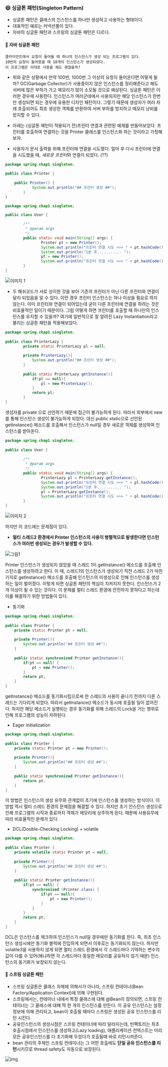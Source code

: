 ### :smile: 싱글톤 패턴(Singleton Pattern)

- 싱글톤 패턴은 클래스의 인스턴스를 하나만 생성하고 사용하는 형태이다.
- 대표적인 예로는 커넥션풀이 있다.
- 자바의 싱글톤 패턴과 스프링의 싱글톤 패턴은 다르다.

#### :book: 자바 싱글톤 패턴
```
클라이언트에서 요청이 들어올 때 하나의 인스턴스가 생성 되는 프로그램이 있다.
10번의 요청이 들어왔을 때 10개의 인스턴스가 생성되었다.
이 프로그램은 이대로 사용을 해도 괜찮을까?
```

- 위와 같은 상황에서 만약 100번, 1000번 그 이상의 요청이 들어온다면 어떻게 될까? 
GC(Garbage Collector)가 사용중이지 않은 인스턴스를 정리해준다고 해도 서버에 많은 부하가 가고 메모리가 많이 소모될 것으로 예상된다. 
싱글톤 패턴은 이러한 경우에 사용한다. 인스턴스가 여러군데에서 사용되지만 해당 인스턴스가 한번만 생성되면 되는 경우에 유용한 디자인 패턴이다.
그렇기 때문에 생성자가 여러 차례 호출되어도 최초 생성한 객체를 반환하여 서버 부하를 방지하고 메모리 낭비를 방지할 수 있다.

- 아래는 (싱글톤 패턴이 적용되기 전)프린터 연결과 관련된 예제를 만들어보았다. 프린터를 호출하여 연결하는 것을 Printer 클래스를 인스턴스화 하는 것이라고 가정해보자.

- 사용자가 문서 출력을 위해 프린터에 연결을 시도했다. 얼마 후 다시 프린터에 연결을 시도했을 때, *새로운 프린터*와 연결이 되었다. (??)

```java
package spring.chap1.singleton;
 
public class Printer {
        
    public Printer() {
            System.out.println("## 프린터 생성 ##");
        }    
}
```
```java
package spring.chap1.singleton;

public class User {

        /**
         * @param args
         */
        public static void main(String[] args) {
                Printer pt = new Printer();
                System.out.println("프린터 연결 시도 >>> " + pt.hashCode());
                System.out.println("1분 후........... ");
                pt = new Printer();
                System.out.println("프린터 연결 시도 >>> " + pt.hashCode());
        }
}
```
![이미지 1](https://user-images.githubusercontent.com/47052106/103310852-010ce100-4a5c-11eb-9c6e-f5dd1bcc2208.png)

- 두 해쉬코드가 서로 상이한 것을 보아 기존의 프린터가 아닌 다른 프린터와 연결이 달리 되었음을 알 수 있다.
이런 경우 프린터 인스턴스는 하나 이상을 필요로 하지 않는다.
이미 프린터와 연결이 되어있는데 굳이 다른 프린터에 연결을 하려는 것은 비효율적인 일이기 때문이다.
그럼 어떻게 하면 프린터를 호출할 때 하나만의 인스턴스를 유지할 수 있을까?
여기에 일반적으로 잘 알려진 Lazy Instantiation라고 불리는 싱글톤 패턴을 적용해보았다.

```java
package spring.chap1.singleton;
 
public class PrinterLazy {
        private static PrinterLazy pl = null;
        
        private PrinterLazy(){
            System.out.println("## 프린터 생성 ##");
        }
        
        public static PrinterLazy getInstance(){
            if(pl == null){
                pl = new PrinterLazy();
            }       
            return pl;
        }
}
```

생성자를 private 으로 선언하기 때문에 접근이 불가능하게 된다. 따라서 외부에서 new를 통해 인스턴스 생성이 불가능하게 되었다. 대신 public static으로 선언된 getInstance() 메소드를 호출해서 인스턴스가 null일 경우 새로운 객체를 생성하여 인스턴스를 받아온다.

```java
package spring.chap1.singleton;
 
public class User {
 
        /**
         * @param args
         */
        public static void main(String[] args) {
                PrinterLazy pl = PrinterLazy.getInstance();
                System.out.println("프린터 연결 시도 >>> " + pl.hashCode());
                System.out.println("1분 후........... ");
                pl = PrinterLazy.getInstance();
                System.out.println("프린터 연결 시도 >>> " + pl.hashCode());
        }
}
```

![이미지 2](https://user-images.githubusercontent.com/47052106/103310908-2bf73500-4a5c-11eb-8094-f12a896e4f65.png)

하지만 이 코드에는 문제점이 있다. 

- **멀티 스레드2 환경에서 Printer 인스턴스의 사용이 병렬적으로 발생한다면 인스턴스가 여러번 생성되는 경우가 발생할 수 있다.**

![그림1](https://user-images.githubusercontent.com/47052106/103310940-46311300-4a5c-11eb-817d-eb204710ae1f.png)

Printer 인스턴스가 생성되지 않았을 때 스레드 1이 getInstance() 메소드를 호출해 인스턴스를 생성하려고 한다.
이 때, 스레드1의 인스턴스가 생성되기 직전 스레드 2가 마찬가지로 getInstance() 메소드를 호출해 인스턴스의 미생성으로 인해 인스턴스를 생성하는 일이 벌어졌다. 
이렇게 되면 싱글톤 패턴의 핵심이 지켜지지 못한다. 인스턴스가 2개 이상이 될 수 있는 것이다. 
이 문제를 멀티 스레드 환경에 안전하지 못하다고 하는데 이를 해결하기 위한 방법들이 있다.

- 동기화

```java
package spring.chap1.singleton;
 
public class Printer {
    private static Printer pt = null;    
 
    private Printer(){
        System.out.println("## 프린터 생성 ##");
    }        
 
    public static synchronized Printer getInstance(){
        if(pt == null) {            
            pt = new Printer();
        }
        return pt;
    }
}
```

getInstance() 메소드를 동기화시킴으로써 한 스레드의 사용이 끝나기 전까지 다른 스레드는 기다리게 되었다. 따라서 getInstance() 메소드가 동시에 호출될 일이 없어진다.
하지만 해당 메소드가 실행되는 경우 동기화를 위해 스레드의 Lock을 거는 행위로 인해 프로그램의 성능이 저하된다.

- Eager initialization

```java
package spring.chap1.singleton;
 
public class Printer {
    private static Printer pt = new Printer();
    
    private Printer(){
        System.out.println("## 프린터 생성 ##");
    }        
    
    public static synchronized Printer getInstance(){
        return pt;
    }
}
```

이 방법은 인스턴스의 생성 유무와 관계없이 초기에 인스턴스를 생성하는 방식이다. 
이 방법 역시 멀티 스레드 환경의 문제점을 해결할 수 있다. 하지만 초기 인스턴스 생성으로 인해 프로그램의 시작과 종료까지 객체가 메모리에 상주하게 된다. 때문에 사용유무에 따라 비효율적인 문제가 있다.

- DCL(Double-Checking Locking) + volatile

```java
package spring.chap1.singleton;
 
public class Printer {
    private volatile static Printer pt = null;
 
    private Printer(){
        System.out.println("## 프린터 생성 ##");
    }        
    
    public static Printer getInstance(){
        if(pt == null) {
            synchronized (Printer.class) {
                if(pt == null){
                    pt = new Printer();
                }
            }
        }
        return pt;
    }
}
```

DCL은 인스턴스를 체크하여 인스턴스가 null일 경우에만 동기화를 한다. 즉, 최초 인스턴스 생성시에만 동기화 블럭에 진입하게 되면서 이후로는 동기화되지 않는다. 하지만 volatile3을 사용하지 않게 되면 멀티 스레드 환경에서 각 스레드마다 기억하는 변수의 값이 다를 수 있어(왜냐하면 각 스레드마다 동일한 메모리를 공유하지 않기 때문) 인스턴스의 동기화가 보장되지 않는다.

#### :book: 스프링 싱글톤 패턴

- 스프링 싱글톤은 클래스 자체에 의해서가 아니라, 스프링 컨테이너(Bean Factory/Application Context)에 의해 구현된다.
- 스프링에서는, 컨테이너 내에서 특정 클래스에 대해 @Bean이 정의되면, 스프링 컨테이너는 그 클래스에 대해 딱 한 개의 인스턴스를 만든다. 이 공유 인스턴스는 설정 정보에 의해 관리되고, bean이 호출될 때마다 스프링은 생성된 공유 인스턴스를 리턴 시킨다. 
- 공유인스턴스의 생성시점은 스프링 컨테이너에 따라 달라지는데, 빈팩토리는 최초 호출시점에서 인스턴스를 생성하고(Lazy loading), 애플리케이션 컨텍스트는 미리 모든 공유인스턴스를 다 초기화해 두었다가 호출될때 바로 리턴시켜준다. 
- bean 관리의 주체인 스프링 컨테이너는 그 어떤 호출에도 **단일 공유 인스턴스를 리턴**시키므로 thread safety도 자동으로 보장된다.

![img](https://user-images.githubusercontent.com/47052106/103311192-09b1e700-4a5d-11eb-8245-576441491e72.png)

